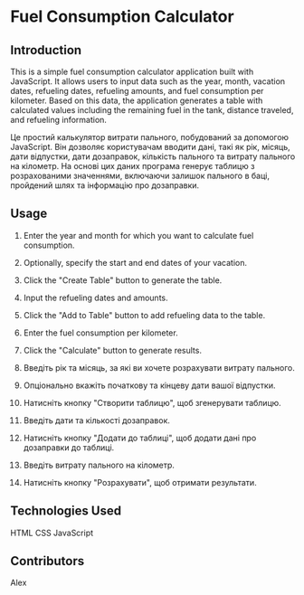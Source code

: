 # Fuel Consumption Calculator

## Introduction
This is a simple fuel consumption calculator application built with JavaScript. It allows users to input data such as the year, month, vacation dates, refueling dates, refueling amounts, and fuel consumption per kilometer. Based on this data, the application generates a table with calculated values including the remaining fuel in the tank, distance traveled, and refueling information.

Це простий калькулятор витрати пального, побудований за допомогою JavaScript. Він дозволяє користувачам вводити дані, такі як рік, місяць, дати відпустки, дати дозаправок, кількість пального та витрату пального на кілометр. На основі цих даних програма генерує таблицю з розрахованими значеннями, включаючи залишок пального в баці, пройдений шлях та інформацію про дозаправки.

## Usage
1. Enter the year and month for which you want to calculate fuel consumption.
2. Optionally, specify the start and end dates of your vacation.
3. Click the "Create Table" button to generate the table.
4. Input the refueling dates and amounts.
5. Click the "Add to Table" button to add refueling data to the table.
6. Enter the fuel consumption per kilometer.
7. Click the "Calculate" button to generate results.
   
1. Введіть рік та місяць, за які ви хочете розрахувати витрату пального.
2. Опціонально вкажіть початкову та кінцеву дати вашої відпустки.
3. Натисніть кнопку "Створити таблицю", щоб згенерувати таблицю.
4. Введіть дати та кількості дозаправок.
5. Натисніть кнопку "Додати до таблиці", щоб додати дані про дозаправки до таблиці.
6. Введіть витрату пального на кілометр.
7. Натисніть кнопку "Розрахувати", щоб отримати результати.

## Technologies Used
HTML
CSS
JavaScript
## Contributors
Alex
